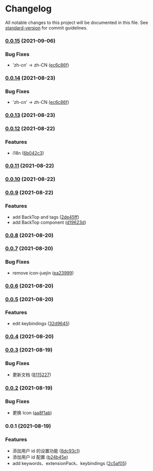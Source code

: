 # Changelog

All notable changes to this project will be documented in this file. See [standard-version](https://github.com/conventional-changelog/standard-version) for commit guidelines.

### [0.0.15](https://github.com/youngjuning/juejin-me/compare/v0.0.13...v0.0.15) (2021-09-06)


### Bug Fixes

* 'zh-cn' -> zh-CN ([ec6c86f](https://github.com/youngjuning/juejin-me/commit/ec6c86f2ece9c230aa29025c657071313b202f69))

### [0.0.14](https://github.com/youngjuning/juejin-me/compare/v0.0.13...v0.0.14) (2021-08-23)


### Bug Fixes

* 'zh-cn' -> zh-CN ([ec6c86f](https://github.com/youngjuning/juejin-me/commit/ec6c86f2ece9c230aa29025c657071313b202f69))

### [0.0.13](https://github.com/youngjuning/juejin-me/compare/v0.0.12...v0.0.13) (2021-08-23)

### [0.0.12](https://github.com/youngjuning/juejin-me/compare/v0.0.11...v0.0.12) (2021-08-22)


### Features

* i18n ([6b042c3](https://github.com/youngjuning/juejin-me/commit/6b042c3fc9e54b12f21ab16fc78cbef309d538e6))

### [0.0.11](https://github.com/youngjuning/juejin-me/compare/v0.0.10...v0.0.11) (2021-08-22)

### [0.0.10](https://github.com/youngjuning/juejin-me/compare/v0.0.9...v0.0.10) (2021-08-22)

### [0.0.9](https://github.com/youngjuning/juejin-me/compare/v0.0.8...v0.0.9) (2021-08-22)


### Features

* add BackTop and tags ([2de45ff](https://github.com/youngjuning/juejin-me/commit/2de45ff55513329f76e35c8a9d0156dee98be9ef))
* add BackTop component ([d19623d](https://github.com/youngjuning/juejin-me/commit/d19623d761ec9ba38a5f96aeaf32c7e0735125a3))

### [0.0.8](https://github.com/youngjuning/juejin-me/compare/v0.0.7...v0.0.8) (2021-08-20)

### [0.0.7](https://github.com/youngjuning/juejin-me/compare/v0.0.6...v0.0.7) (2021-08-20)


### Bug Fixes

* remove icon-juejin ([ea23999](https://github.com/youngjuning/juejin-me/commit/ea23999fca0b415f0b75099387559070e345c086))

### [0.0.6](https://github.com/youngjuning/juejin-me/compare/v0.0.5...v0.0.6) (2021-08-20)

### [0.0.5](https://github.com/youngjuning/juejin-me/compare/v0.0.4...v0.0.5) (2021-08-20)


### Features

* edit keybindings ([32d9645](https://github.com/youngjuning/juejin-me/commit/32d9645b3fc74bdae2504b04a1a324b0c796cb7a))

### [0.0.4](https://github.com/youngjuning/juejin-me/compare/v0.0.3...v0.0.4) (2021-08-20)

### [0.0.3](https://github.com/youngjuning/juejin-me/compare/v0.0.2...v0.0.3) (2021-08-19)


### Bug Fixes

* 更新文档 ([8115227](https://github.com/youngjuning/juejin-me/commit/811522782930452f333f2688e0fa688067a6a4e2))

### [0.0.2](https://github.com/youngjuning/juejin-me/compare/v0.0.1...v0.0.2) (2021-08-19)


### Bug Fixes

* 更换 Icon ([aa8f1ab](https://github.com/youngjuning/juejin-me/commit/aa8f1ab3232d3a22a8a79bf4c5ab81eede060b4d))

### 0.0.1 (2021-08-19)


### Features

* 添加用户 id 的设置功能 ([8dc93c1](https://github.com/youngjuning/juejin-me/commit/8dc93c158edc6ce6ad3824770f5d0d2dc07c26c3))
* 添加用户 id 配置 ([b24b45e](https://github.com/youngjuning/juejin-me/commit/b24b45e9ccdf9b14f4704e27cd81dd74cf892a03))
* add keywords、extensionPack、keybindings ([2c5af05](https://github.com/youngjuning/juejin-me/commit/2c5af05710ab4b5bfce686444664acedd2c4f9b1))
